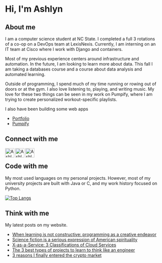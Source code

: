 # Hi, I'm Ashlyn

## About me
I am a computer science student at NC State. I completed a full 3 rotations of a co-op on a DevOps team at LexisNexis. Currently, I am interning on an IT team at Cisco where I work with Django and containers.

Most of my previous experience centers around infrastructure and automation. In the future, I am looking to learn more about data. This fall I am taking a databases course and a course about data analysis and automated learning. 

Outside of programming, I spend much of my time running or rowing out of doors or at the gym. I also love listening to, playing, and writing music. My love for these two things can be seen in my work on Pumpify, where I am trying to create personalized workout-specific playlists.

I also have been building some web apps
* [Portfolio][website]
* [Pumpify](https://achapcomputing.github.io/pumpify)


## Connect with me
[<img align="left" alt="Ashlyn | Twitter" width="30px" src="https://img.icons8.com/color/48/000000/twitter--v1.png" />][twitter]
[<img align="left" alt="Ashlyn | LinkedIn" width="30px" src="https://img.icons8.com/color/48/000000/linkedin.png" />][linkedin]
[<img align="left" alt="Ashlyn | Email" width="30px" src="https://img.icons8.com/emoji/48/000000/envelope-.png"/>][email]
<br />

## Code with me
My most used languages on my personal projects. However, most of my university projects are built with Java or C, and my work history focused on Python.

[![Top Langs](https://github-readme-stats.vercel.app/api/top-langs/?username=achapcomputing&layout=compact)](https://github.com/anuraghazra/github-readme-stats)


## Think with me
My latest posts on my website.
<!-- BLOG-POST-LIST:START -->
- [When learning is not constructive: programming as a creative endeavor](https://YOURAPPNAME.herokuapp.com/when-learning-is-not-constructive/)
- [Science fiction is a serious expression of American spirituality](https://YOURAPPNAME.herokuapp.com/science-fiction-is-a-serious-expression-of-american-spirituality/)
- [X-as-a-Service: 3 Classifications of Cloud Services](https://YOURAPPNAME.herokuapp.com/x-as-a-service-3-classifications-of-cloud-services/)
- [The 3 best types of projects to learn to think like an engineer](https://YOURAPPNAME.herokuapp.com/the-3-best-types-of-projects-to-learn-to-think-like-an-engineer/)
- [3 reasons I finally entered the crypto market](https://YOURAPPNAME.herokuapp.com/3-reasons-i-finally-entered-the-crypto-market-big-dip/)
<!-- BLOG-POST-LIST:END -->
<!-- From https://github.com/gautamkrishnar/blog-post-workflow -->


[website]: https://ashlynchapman.com
[twitter]: https://twitter.com/achapcomputing
[linkedin]: https://linkedin.com/in/apchapman
[email]: mailto:%20apchapma@ncsu.edu

